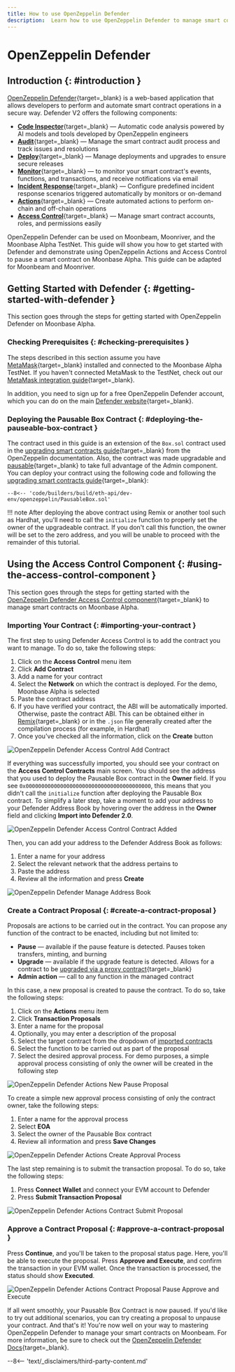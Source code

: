 ```yaml
---
title: How to use OpenZeppelin Defender
description:  Learn how to use OpenZeppelin Defender to manage smart contracts securely on Moonbeam, thanks to its Ethereum compatibility features
---
```


# OpenZeppelin Defender

## Introduction {: #introduction }

[OpenZeppelin Defender](https://docs.openzeppelin.com/defender){target=\_blank} is a web-based application that allows developers to perform and automate smart contract operations in a secure way. Defender V2 offers the following components:

 - [**Code Inspector**](https://defender.openzeppelin.com/v2/#/code){target=\_blank} — Automatic code analysis powered by AI models and tools developed by OpenZeppelin engineers
 - [**Audit**](https://defender.openzeppelin.com/v2/#/audit){target=\_blank} — Manage the smart contract audit process and track issues and resolutions
 - [**Deploy**](https://defender.openzeppelin.com/v2/#/deploy){target=\_blank} — Manage deployments and upgrades to ensure secure releases
 - [**Monitor**](https://defender.openzeppelin.com/v2/#/monitor){target=\_blank} — to monitor your smart contract's events, functions, and transactions, and receive notifications via email
 - [**Incident Response**](https://defender.openzeppelin.com/v2/#/incident-response){target=\_blank} — Configure predefined incident response scenarios triggered automatically by monitors or on-demand
 - [**Actions**](https://defender.openzeppelin.com/v2/#/actions/automatic){target=\_blank} — Create automated actions to perform on-chain and off-chain operations
 - [**Access Control**](https://defender.openzeppelin.com/v2/#/access-control/contracts){target=\_blank} — Manage smart contract accounts, roles, and permissions easily


OpenZeppelin Defender can be used on Moonbeam, Moonriver, and the Moonbase Alpha TestNet. This guide will show you how to get started with Defender and demonstrate using OpenZeppelin Actions and Access Control to pause a smart contract on Moonbase Alpha. This guide can be adapted for Moonbeam and Moonriver.

## Getting Started with Defender {: #getting-started-with-defender }

This section goes through the steps for getting started with OpenZeppelin Defender on Moonbase Alpha.

### Checking Prerequisites {: #checking-prerequisites }

The steps described in this section assume you have [MetaMask](https://metamask.io){target=\_blank} installed and connected to the Moonbase Alpha TestNet. If you haven't connected MetaMask to the TestNet, check out our [MetaMask integration guide](/tokens/connect/metamask/){target=\_blank}.

In addition, you need to sign up for a free OpenZeppelin Defender account, which you can do on the main [Defender website](https://defender.openzeppelin.com/v2/#/overview){target=\_blank}.

### Deploying the Pausable Box Contract {: #deploying-the-pauseable-box-contract }

The contract used in this guide is an extension of the `Box.sol` contract used in the [upgrading smart contracts guide](https://docs.openzeppelin.com/learn/upgrading-smart-contracts){target=\_blank} from the OpenZeppelin documentation. Also, the contract was made upgradable and [pausable](https://docs.openzeppelin.com/contracts/4.x/api/security#Pausable){target=\_blank} to take full advantage of the Admin component. You can deploy your contract using the following code and following the [upgrading smart contracts guide](https://docs.openzeppelin.com/learn/upgrading-smart-contracts){target=\_blank}:

```solidity
--8<-- 'code/builders/build/eth-api/dev-env/openzeppelin/PausableBox.sol'
```

!!! note
    After deploying the above contract using Remix or another tool such as Hardhat, you'll need to call the `initialize` function to properly set the owner of the upgradeable contract. If you don't call this function, the owner will be set to the zero address, and you will be unable to proceed with the remainder of this tutorial.

## Using the Access Control Component {: #using-the-access-control-component }

This section goes through the steps for getting started with the [OpenZeppelin Defender Access Control component](https://defender.openzeppelin.com/v2/#/access-control/contracts){target=\_blank} to manage smart contracts on Moonbase Alpha.

### Importing Your Contract {: #importing-your-contract }

The first step to using Defender Access Control is to add the contract you want to manage. To do so, take the following steps:

 1. Click on the **Access Control** menu item
 2. Click **Add Contract**
 3. Add a name for your contract
 4. Select the **Network** on which the contract is deployed. For the demo, Moonbase Alpha is selected
 5. Paste the contract address
 6. If you have verified your contract, the ABI will be automatically imported. Otherwise, paste the contract ABI. This can be obtained either in [Remix](https://remix.ethereum.org){target=\_blank} or in the `.json` file generally created after the compilation process (for example, in Hardhat)
 7. Once you've checked all the information, click on the **Create** button

![OpenZeppelin Defender Access Control Add Contract](/images/builders/build/eth-api/dev-env/openzeppelin/defender/new/oz-defender-1.webp)

If everything was successfully imported, you should see your contract on the **Access Control Contracts** main screen. You should see the address that you used to deploy the Pausable Box contract in the **Owner** field. If you see `0x0000000000000000000000000000000000000000`, this means that you didn't call the `initialize` function after deploying the Pausable Box contract. To simplify a later step, take a moment to add your address to your Defender Address Book by hovering over the address in the **Owner** field and clicking **Import into Defender 2.0**.  

![OpenZeppelin Defender Access Control Contract Added](/images/builders/build/eth-api/dev-env/openzeppelin/defender/new/oz-defender-2.webp)

Then, you can add your address to the Defender Address Book as follows: 

1. Enter a name for your address
2. Select the relevant network that the address pertains to
3. Paste the address
4. Review all the information and press **Create**

![OpenZeppelin Defender Manage Address Book](/images/builders/build/eth-api/dev-env/openzeppelin/defender/new/oz-defender-3.webp)

### Create a Contract Proposal {: #create-a-contract-proposal }

Proposals are actions to be carried out in the contract. You can propose any function of the contract to be enacted, including but not limited to:

- **Pause** — available if the pause feature is detected. Pauses token transfers, minting, and burning
- **Upgrade** — available if the upgrade feature is detected. Allows for a contract to be [upgraded via a proxy contract](https://docs.openzeppelin.com/learn/upgrading-smart-contracts){target=\_blank}
- **Admin action** — call to any function in the managed contract

In this case, a new proposal is created to pause the contract. To do so, take the following steps:

 1. Click on the **Actions** menu item 
 2. Click **Transaction Proposals**
 3. Enter a name for the proposal
 4. Optionally, you may enter a description of the proposal
 5. Select the target contract from the dropdown of [imported contracts](#importing-your-contract)
 6. Select the function to be carried out as part of the proposal
 7. Select the desired approval process. For demo purposes, a simple approval process consisting of only the owner will be created in the following step 

![OpenZeppelin Defender Actions New Pause Proposal](/images/builders/build/eth-api/dev-env/openzeppelin/defender/new/oz-defender-4.webp)

To create a simple new approval process consisting of only the contract owner, take the following steps:

 1. Enter a name for the approval process
 2. Select **EOA**
 3. Select the owner of the Pausable Box contract
 4. Review all information and press **Save Changes**

![OpenZeppelin Defender Actions Create Approval Process](/images/builders/build/eth-api/dev-env/openzeppelin/defender/new/oz-defender-5.webp)

The last step remaining is to submit the transaction proposal. To do so, take the following steps:

1. Press **Connect Wallet** and connect your EVM account to Defender
2. Press **Submit Transaction Proposal**

![OpenZeppelin Defender Actions Contract Submit Proposal](/images/builders/build/eth-api/dev-env/openzeppelin/defender/new/oz-defender-6.webp)


### Approve a Contract Proposal {: #approve-a-contract-proposal }

Press **Continue**, and you'll be taken to the proposal status page. Here, you'll be able to execute the proposal. Press **Approve and Execute**, and confirm the transaction in your EVM wallet. Once the transaction is processed, the status should show **Executed**.

![OpenZeppelin Defender Actions Contract Proposal Pause Approve and Execute](/images/builders/build/eth-api/dev-env/openzeppelin/defender/new/oz-defender-7.webp)

If all went smoothly, your Pausable Box Contract is now paused. If you'd like to try out additional scenarios, you can try creating a proposal to unpause your contract. And that's it! You're now well on your way to mastering OpenZeppelin Defender to manage your smart contracts on Moonbeam. For more information, be sure to check out the [OpenZeppelin Defender Docs](https://docs.openzeppelin.com/defender/v2){target=\_blank}. 

--8<-- 'text/_disclaimers/third-party-content.md'